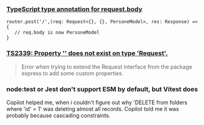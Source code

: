 ### [TypeScript type annotation for request.body](https://stackoverflow.com/a/55413670/1844139)
```
router.post('/',(req: Request<{}, {}, PersoneModel>, res: Response) => {
   // req.body is now PersoneModel
}
```

###	[TS2339: Property '' does not exist on type 'Request<ParamsDictionary>'.](https://stackoverflow.com/a/70628704/1844139)
>Error when trying to extend the Request interface from the package express to add some custom properties.

###   node:test or Jest don't support ESM by default, but Vitest does

Copilot helped me, when i couldn't figure out why 'DELETE from folders where 'id' = 1' was deleting almost all records. Copilot told me it was probably because cascading constraints.